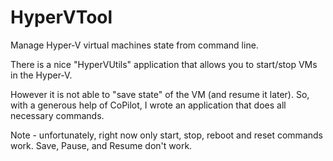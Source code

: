 # HyperVTool
Manage Hyper-V virtual machines state from command line.

There is a nice "HyperVUtils" application that allows you to start/stop VMs in the Hyper-V.

However it is not able to "save state" of the VM (and resume it later). So, with a generous help of CoPilot, I wrote an application that does all necessary commands.

Note - unfortunately, right now only start, stop, reboot and reset commands work. Save, Pause, and Resume don't work.
